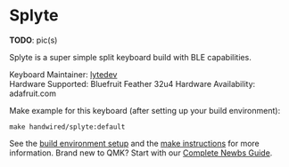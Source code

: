 # Splyte

**TODO**: pic(s)

Splyte is a super simple split keyboard build with BLE capabilities.

Keyboard Maintainer: [lytedev](https://github.com/lytedev)  
Hardware Supported: Bluefruit Feather 32u4
Hardware Availability: adafruit.com

Make example for this keyboard (after setting up your build environment):

```
make handwired/splyte:default
```

See the [build environment setup](https://docs.qmk.fm/#/getting_started_build_tools) and the [make instructions](https://docs.qmk.fm/#/getting_started_make_guide) for more information. Brand new to QMK? Start with our [Complete Newbs Guide](https://docs.qmk.fm/#/newbs).
